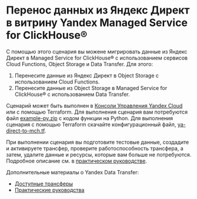 # Перенос данных из Яндекс Директ в витрину Yandex Managed Service for ClickHouse®

С помощью этого сценария вы можене мигрировать данные из Яндекс Директ в Managed Service for ClickHouse® с использованием сервисов Cloud Functions, Object Storage и Data Transfer. Для этого:

1. Перенесите данные из Яндекс Директ в Object Storage с использованием Cloud Functions.
2. Перенесите данные из Object Storage в Managed Service for ClickHouse® с использованием Data Transfer.

Сценарий может быть выполнен в [Консоли Управления Yandex Cloud](https://console.cloud.yandex.ru) или с помощью Terraform. Для выполнения сценария вам потребуются файл [example-py.zip](example-py.zip) с кодом функции на Python.
Для выполнения сценария с помощью Terraform скачайте конфигурационный файл, [ya-direct-to-mch.tf](ya-direct-to-mch.tf). 

При выполнении сценария вы подготовите тестовые данные, создадите и активируете трансфер, проверите работоспособность трансфера, а затем, удалите данные и ресурсы, которые вам больше не потребуются. Подробное описание см. в [практическом руководстве](https://cloud.yandex.ru/ru/docs/data-transfer/tutorials/direct-to-mch).

Дополнительные материалы о Yandex Data Transfer:
* [Доступные трансферы](https://cloud.yandex.ru/docs/data-transfer/transfer-matrix)
* [Практические руководства](https://cloud.yandex.ru/docs/data-transfer/tutorials/)
